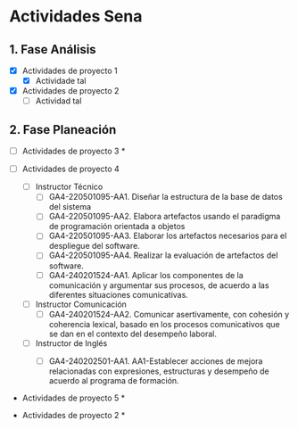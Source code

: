 # Actividades Sena

## 1. Fase Análisis

* [x] Actividades de proyecto 1
  * [x] Actividade tal 

* [x] Actividades de proyecto 2
  * [ ] Actividad tal

## 2. Fase Planeación

* [ ] Actividades de proyecto 3
    *

* [ ] Actividades de proyecto 4
    * [ ] Instructor Técnico
      * [ ] GA4-220501095-AA1. Diseñar la estructura de la base de datos del sistema
      * [ ] GA4-220501095-AA2. Elabora artefactos usando el paradigma de programación orientada a objetos
      * [ ] GA4-220501095-AA3. Elaborar los artefactos necesarios para el despliegue del software.
      * [ ] GA4-220501095-AA4. Realizar la evaluación de artefactos del software.
      * [ ] GA4-240201524-AA1. Aplicar los componentes de la comunicación y argumentar sus procesos, de acuerdo a las diferentes situaciones comunicativas.
    * [ ] Instructor Comunicación
      * [ ] GA4-240201524-AA2. Comunicar asertivamente, con cohesión y coherencia lexical, basado en los procesos comunicativos que se dan en el contexto del desempeño laboral.
    * [ ] Instructor de Inglés
      * [ ] GA4-240202501-AA1. AA1-Establecer acciones de mejora relacionadas con expresiones, estructuras y desempeño de acuerdo al programa de formación.
  

* Actividades de proyecto 5
    *



* Actividades de proyecto 2
    *
